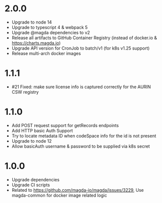 # 2.0.0

-   Upgrade to node 14
-   Upgrade to typescript 4 & webpack 5
-   Upgrade @magda dependencies to v2
-   Release all artifacts to GitHub Container Registry (instead of docker.io & https://charts.magda.io)
-   Upgrade API version for CronJob to batch/v1 (for k8s v1.25 support)
-   Release multi-arch docker images

# 1.1.1

-   #21 Fixed: make sure license info is captured correctly for the AURIN CSW registry

# 1.1.0

-   Add POST request support for getRecords endpoints
-   Add HTTP basic Auth Support
-   Try to locate metadata ID when codeSpace info for the id is not present
-   Upgrade to node 12
-   Allow basicAuth username & password to be supplied via k8s secret

# 1.0.0

-   Upgrade dependencies
-   Upgrade CI scripts
-   Related to https://github.com/magda-io/magda/issues/3229, Use magda-common for docker image related logic
